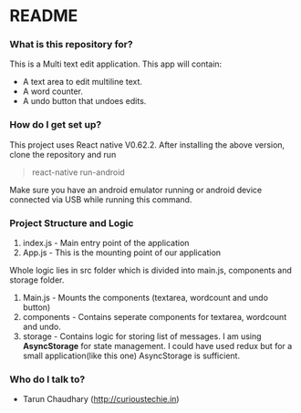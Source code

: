 
# README #

  

### What is this repository for? ###

  

This is a Multi text edit application. This app will contain:

 - A text area to edit multiline text.
 - A word counter.
 - A undo button that undoes edits.

  

### How do I get set up? ###

  

This project uses React native V0.62.2. After installing the above version, clone the repository and run

> react-native run-android

Make sure you have an android emulator running or android device connected via USB while running this command.

  

### Project Structure and Logic
 1. index.js - Main entry point of the application
 2. App.js - This is the mounting point of our application

Whole logic lies in src folder which is divided into main.js, components and storage folder.

 1. Main.js - Mounts the components (textarea, wordcount and undo button)
 2. components - Contains seperate components for textarea, wordcount and undo.
 3. storage - Contains logic for storing list of messages. I am using **AsyncStorage** for state management. I could have used redux but for a small application(like this one) AsyncStorage is sufficient.
 
### Who do I talk to? ###

  

* Tarun Chaudhary (http://curioustechie.in)